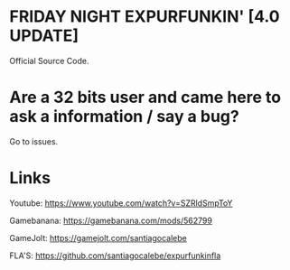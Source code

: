 # FRIDAY NIGHT EXPURFUNKIN' [4.0 UPDATE]
Official Source Code.

# Are a 32 bits user and came here to ask a information / say a bug?
Go to issues.

# Links
Youtube:
https://www.youtube.com/watch?v=SZRldSmpToY

Gamebanana:
https://gamebanana.com/mods/562799

GameJolt:
https://gamejolt.com/santiagocalebe

FLA'S:
https://github.com/santiagocalebe/expurfunkinfla
